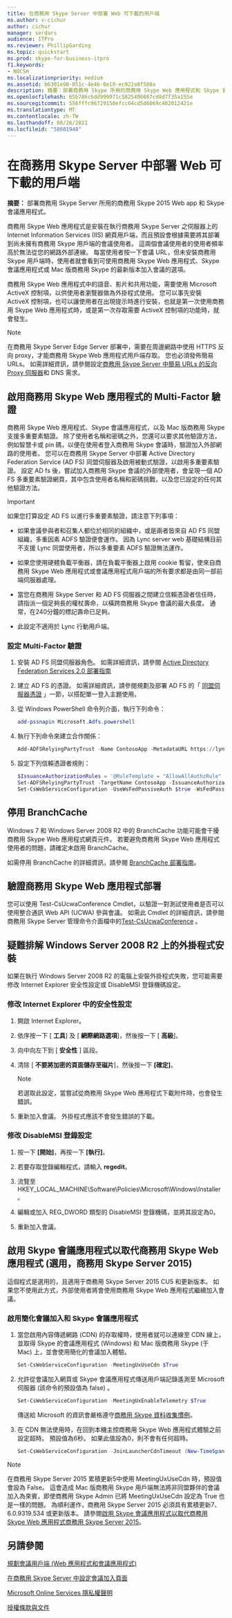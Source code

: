 ```yaml
---
title: 在商務用 Skype Server 中部署 Web 可下載的用戶端
ms.author: v-cichur
author: cichur
manager: serdars
audience: ITPro
ms.reviewer: PhillipGarding
ms.topic: quickstart
ms.prod: skype-for-business-itpro
f1.keywords:
- NOCSH
ms.localizationpriority: medium
ms.assetid: b6301e98-051c-4e4b-8e10-ec922a8f508a
description: 摘要：部署商務用 Skype 所用的商務用 Skype Web 應用程式和 Skype 會議應用程式。
ms.openlocfilehash: 65b786cbdd999971c5825406087cd8d7f35a155e
ms.sourcegitcommit: 556fffc96729150efcc04cd5d6069c402012421e
ms.translationtype: MT
ms.contentlocale: zh-TW
ms.lasthandoff: 08/26/2021
ms.locfileid: "58601948"
---
```

# <a name="deploy-web-downloadable-clients-in-skype-for-business-server"></a>在商務用 Skype Server 中部署 Web 可下載的用戶端

**摘要：** 部署商務用 Skype Server 所用的商務用 Skype 2015 Web app 和 Skype 會議應用程式。

商務用 Skype Web 應用程式是安裝在執行商務用 Skype Server 之伺服器上的 Internet Information Services (IIS) 網頁用戶端，而且預設會根據需要將其部署到尚未擁有商務用 Skype 用戶端的會議使用者。 這兩個會議使用者的使用者頻率高於無法從您的網路外部連線。 每當使用者按一下會議 URL，但未安裝商務用 Skype 用戶端時，使用者就會看到可使用商務用 Skype Web 應用程式、Skype 會議應用程式或 Mac 版商務用 Skype 的最新版本加入會議的選項。

商務用 Skype Web 應用程式中的語音、影片和共用功能，需要使用 Microsoft ActiveX 控制項，以供使用者瀏覽器做為外掛程式使用。 您可以事先安裝 ActiveX 控制項，也可以讓使用者在出現提示時進行安裝，也就是第一次使用商務用 Skype Web 應用程式時，或是第一次存取需要 ActiveX 控制項的功能時，就會發生。

> [!NOTE]
> 在商務用 Skype Server Edge Server 部署中，需要在周邊網路中使用 HTTPS 反向 proxy，才能商務用 Skype Web 應用程式用戶端存取。 您也必須發佈簡易 URLs。 如需詳細資訊，請參閱設定[商務用 Skype Server 中簡易 URLs 的](../../plan-your-deployment/network-requirements/simple-urls.md)[反向 Proxy 伺服器](/previous-versions/office/lync-server-2013/lync-server-2013-setting-up-reverse-proxy-servers)和 DNS 需求。

## <a name="enable-multi-factor-authentication-for-skype-for-business-web-app"></a>啟用商務用 Skype Web 應用程式的 Multi-Factor 驗證
<a name="MFA"> </a>

商務用 Skype Web 應用程式、Skype 會議應用程式，以及 Mac 版商務用 Skype 支援多重要素驗證。 除了使用者名稱和密碼之外，您還可以要求其他驗證方法，例如智慧卡或 pin 碼，以便在使用者登入商務用 Skype 會議時，驗證加入外部網路的使用者。 您可以在商務用 Skype Server 中部署 Active Directory Federation Service (AD FS) 同盟伺服器及啟用被動式驗證，以啟用多重要素驗證。 設定 AD fs 後，嘗試加入商務用 Skype 會議的外部使用者，會呈現一個 AD FS 多重要素驗證網頁，其中包含使用者名稱和密碼挑戰，以及您已設定的任何其他驗證方法。

> [!IMPORTANT]
> 如果您打算設定 AD FS 以進行多重要素驗證，請注意下列事項：

- 如果會議參與者和召集人都位於相同的組織中，或是兩者皆來自 AD FS 同盟組織，多重因素 ADFS 驗證便會運作。 因為 Lync server web 基礎結構目前不支援 Lync 同盟使用者，所以多重要素 ADFS 驗證無法運作。

- 如果您使用硬體負載平衡器，請在負載平衡器上啟用 cookie 暫留，使來自商務用 Skype Web 應用程式或會議應用程式用戶端的所有要求都是由同一部前端伺服器處理。

- 當您在商務用 Skype Server 和 AD FS 伺服器之間建立信賴憑證者信任時，請指派一個足夠長的權杖壽命，以橫跨商務用 Skype 會議的最大長度。 通常，在240分鐘的標記壽命已足夠。

- 此設定不適用於 Lync 行動用戶端。

### <a name="configure-multi-factor-authentication"></a>設定 Multi-Factor 驗證

1. 安裝 AD FS 同盟伺服器角色。 如需詳細資訊，請參閱 [Active Directory Federation Services 2.0 部署指南](/previous-versions/windows/it-pro/windows-server-2008-R2-and-2008/dd807092(v=ws.10))

2. 建立 AD FS 的憑證。 如需詳細資訊，請參閱規劃及部署 AD FS 的「 [同盟伺服器憑證](/previous-versions/azure/azure-services/jj205462(v=azure.100)) 」一節，以搭配單一登入主題使用。

3. 從 Windows PowerShell 命令列介面，執行下列命令：

    ```powershell
    add-pssnapin Microsoft.Adfs.powershell
    ```

4. 執行下列命令來建立合作關係：

    ```powershell
    Add-ADFSRelyingPartyTrust -Name ContosoApp -MetadataURL https://lyncpool.contoso.com/passiveauth/federationmetadata/2007-06/federationmetadata.xml
    ```

5. 設定下列信賴憑證者規則：

    ```powershell
   $IssuanceAuthorizationRules = '@RuleTemplate = "AllowAllAuthzRule" => issue(Type = "http://schemas.contoso.com/authorization/claims/permit", Value = "true");'$IssuanceTransformRules = '@RuleTemplate = "PassThroughClaims" @RuleName = "Sid" c:[Type == "http://schemas.contoso.com/ws/2008/06/identity/claims/primarysid"]=> issue(claim = c);'
   Set-ADFSRelyingPartyTrust -TargetName ContosoApp -IssuanceAuthorizationRules $IssuanceAuthorizationRules -IssuanceTransformRules $IssuanceTransformRules
   Set-CsWebServiceConfiguration -UseWsFedPassiveAuth $true -WsFedPassiveMetadataUri https://dc.contoso.com/federationmetadata/2007-06/federationmetadata.xml
   ```

## <a name="disable-branchcache"></a>停用 BranchCache
<a name="MFA"> </a>

Windows 7 和 Windows Server 2008 R2 中的 BranchCache 功能可能會干擾商務用 Skype Web 應用程式網頁元件。 若要避免商務用 Skype Web 應用程式使用者的問題，請確定未啟用 BranchCache。

如需停用 BranchCache 的詳細資訊，請參閱 [BranchCache 部署指南](/windows-server/networking/branchcache/deploy/branchcache-deployment-guide)。

## <a name="verifying-skype-for-business-web-app-deployment"></a>驗證商務用 Skype Web 應用程式部署
<a name="MFA"> </a>

您可以使用 Test-CsUcwaConference Cmdlet，以驗證一對測試使用者是否可以使用整合通訊 Web API (UCWA) 參與會議。 如需此 Cmdlet 的詳細資訊，請參閱商務用 Skype Server 管理命令介面檔中的[Test-CsUcwaConference](/powershell/module/skype/test-csucwaconference?view=skype-ps) 。

## <a name="troubleshooting-plug-in-installation-on-windows-server-2008-r2"></a>疑難排解 Windows Server 2008 R2 上的外掛程式安裝
<a name="MFA"> </a>

如果在執行 Windows Server 2008 R2 的電腦上安裝外掛程式失敗，您可能需要修改 Internet Explorer 安全性設定或 DisableMSI 登錄機碼設定。

### <a name="modify-the-security-setting-in-internet-explorer"></a>修改 Internet Explorer 中的安全性設定

1. 開啟 Internet Explorer。

2. 依序按一下 [ **工具**] 及 [ **網際網路選項**]，然後按一下 [ **高級**]。

3. 向中向左下到 [ **安全性** ] 區段。

4. 清除 [ **不要將加密的頁面儲存至磁片**]，然後按一下 **[確定]**。

    > [!NOTE]
    > 若選取此設定，當嘗試從商務用 Skype Web 應用程式下載附件時，也會發生錯誤。

5. 重新加入會議。 外掛程式應該不會發生錯誤的下載。

### <a name="modify-the-disablemsi-registry-setting"></a>修改 DisableMSI 登錄設定

1. 按一下 **[開始]**，再按一下 **[執行]**。

2. 若要存取登錄編輯程式，請輸入 **regedit**。

3. 流覽至 HKEY_LOCAL_MACHINE\Software\Policies\Microsoft\Windows\Installer。

4. 編輯或加入 REG_DWORD 類型的 DisableMSI 登錄機碼，並將其設定為0。

5. 重新加入會議。

## <a name="enable-skype-meetings-app-to-replace-skype-for-business-web-app-optional-skype-for-business-server-2015-only"></a>啟用 Skype 會議應用程式以取代商務用 Skype Web 應用程式 (選用，商務用 Skype Server 2015) 
<a name="SMA_Enable"> </a>

這個程式是選用的，且適用于商務用 Skype Server 2015 CU5 和更新版本。 如果您不使用此方式，外部使用者將會使用商務用 Skype Web 應用程式繼續加入會議。

### <a name="enable-simplified-meeting-join-and-skype-meetings-app"></a>啟用簡化會議加入和 Skype 會議應用程式

1. 當您啟用內容傳遞網路 (CDN) 的存取權時，使用者就可以連線至 CDN 線上，並取得 Skype 的會議應用程式 (Windows) 和 Mac 版商務用 Skype (于 Mac) 上，並會使用簡化的會議加入體驗。

   ```powershell
   Set-CsWebServiceConfiguration -MeetingUxUseCdn $True
   ```

2. 允許從會議加入網頁或 Skype 會議應用程式傳送用戶端記錄遙測至 Microsoft 伺服器 (該命令的預設值為 false) 。

   ```powershell
   Set-CsWebServiceConfiguration -MeetingUxEnableTelemetry $True
   ```

    傳送給 Microsoft 的資訊會嚴格遵守[商務用 Skype 資料收集慣例](/skypeforbusiness/legal-and-regulatory/data-collection-practices)。

3. 在 CDN 無法使用時，在回到本機主控商務用 Skype Web 應用程式體驗之前設定超時。 預設值為6秒。 如果此值設為0，則不會有任何超時。

   ```powershell
   Set-CsWebServiceConfiguration -JoinLauncherCdnTimeout (New-TimeSpan -Seconds 10)
   ```

> [!NOTE]
> 在商務用 Skype Server 2015 累積更新5中使用 MeetingUxUseCdn 時，預設值會設為 False。 這會造成 Mac 版商務用 Skype 用戶端無法將非同盟夥伴的會議加入為來賓，即使商務用 Skype Admin 已將 MeetingUxUseCdn 設定為 True 也是一樣的問題。 為順利運作，商務用 Skype Server 2015 必須具有累積更新7、6.0.9319.534 或更新版本。 請參閱[啟用 Skype 會議應用程式以取代商務用 Skype Web 應用程式商務用 Skype Server 2015](https://support.microsoft.com/kb/4132312)。


## <a name="see-also"></a>另請參閱
<a name="SMA_Enable"> </a>

[規劃會議用戶端 (Web 應用程式和會議應用程式) ](../../plan-your-deployment/clients-and-devices/meetings-clients.md)

[在商務用 Skype Server 中設定會議加入頁面](../../manage/conferencing/meeting-join-page.md)

[Microsoft Online Services 隱私權聲明](https://www.microsoft.com/privacystatement/OnlineServices/Default.aspx)

[授權條款與文件](http://www.microsoftvolumelicensing.com/DocumentSearch.aspx?Mode=3&amp;amp;DocumentTypeId=31)